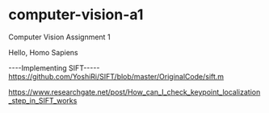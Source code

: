 # computer-vision-a1
Computer Vision Assignment 1

Hello, Homo Sapiens

----Implementing SIFT-----
https://github.com/YoshiRi/SIFT/blob/master/OriginalCode/sift.m


https://www.researchgate.net/post/How_can_I_check_keypoint_localization_step_in_SIFT_works
